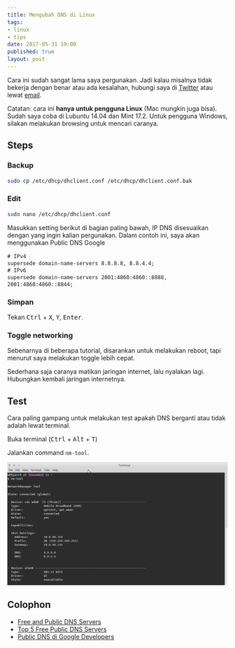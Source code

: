 ```yaml
---
title: Mengubah DNS di Linux
tags:
- linux
- tips
date: 2017-05-31 19:00
published: true
layout: post
---
```

Cara ini sudah sangat lama saya pergunakan. Jadi kalau misalnya tidak bekerja dengan benar atau ada kesalahan, hubungi saya di [Twitter](https://twitter.com/akhyarrh) atau lewat [email](mailto:akhyarrh@gmail.com).

Catatan: cara ini **hanya untuk pengguna Linux** (Mac mungkin juga bisa). Sudah saya coba di Lubuntu 14.04 dan Mint 17.2. Untuk pengguna Windows, silakan melakukan browsing untuk mencari caranya.

<!--more-->

## Steps

### Backup

```sh
sudo cp /etc/dhcp/dhclient.conf /etc/dhcp/dhclient.conf.bak
```

### Edit

```sh
sudo nano /etc/dhcp/dhclient.conf
```

Masukkan setting berikut di bagian paling bawah, IP DNS disesuaikan dengan yang ingin kalian pergunakan. Dalam contoh ini, saya akan menggunakan Public DNS Google

```
# IPv4
supersede domain-name-servers 8.8.8.8, 8.8.4.4;
# IPv6
supersede domain-name-servers 2001:4860:4860::8888, 2001:4860:4860::8844;
```

### Simpan

Tekan <kbd>Ctrl</kbd> + <kbd>X</kbd>, <kbd>Y</kbd>, <kbd>Enter</kbd>.

### Toggle networking

Sebenarnya di beberapa tutorial, disarankan untuk melakukan reboot, tapi menurut saya melakukan toggle lebih cepat.

Sederhana saja caranya matikan jaringan internet, lalu nyalakan lagi. Hubungkan kembali jaringan internetnya.

## Test

Cara paling gampang untuk melakukan test apakah DNS berganti atau tidak adalah lewat terminal.

Buka terminal (<kbd>Ctrl</kbd> + <kbd>Alt</kbd> + <kbd>T</kbd>)

Jalankan command `nm-tool`.

![Contoh output nm-tool](/assets/img/Screenshot_2015-10-07_16-42-30.png)

## Colophon

- [Free and Public DNS Servers](http://pcsupport.about.com/od/tipstricks/a/free-public-dns-servers.htm)
- [Top 5 Free Public DNS Servers](http://www.thegeekyglobe.com/top-5-free-public-dns-servers.html)
- [Public DNS di Google Developers](https://developers.google.com/speed/public-dns/docs/using)